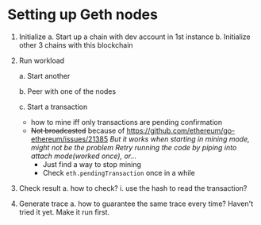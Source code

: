 # Setting up Geth nodes

1. Initialize
    a. Start up a chain with dev account in 1st instance
    b. Initialize other 3 chains with this blockchain
2. Run workload

    a. Start another

    b. Peer with one of the nodes

    c. Start a transaction
    * how to mine iff only transactions are pending confirmation
    * <s>Not broadcasted</s>
        because of https://github.com/ethereum/go-ethereum/issues/21385
        *But it works when starting in mining mode, might not be the problem*
        *Retry running the code by piping into attach mode(worked once), or...*
        * Just find a way to stop mining
        * Check `eth.pendingTransaction` once in a while

3. Check result
    a. how to check?
        i. use the hash to read the transaction?

4. Generate trace
    a. how to guarantee the same trace every time?
        Haven't tried it yet. Make it run first.
        